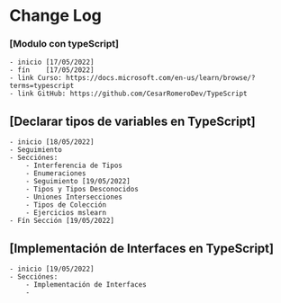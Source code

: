 # Change Log

### [Modulo con typeScript]
    - inicio [17/05/2022]
    - fín    [17/05/2022]
    - link Curso: https://docs.microsoft.com/en-us/learn/browse/?terms=typescript
    - link GitHub: https://github.com/CesarRomeroDev/TypeScript

## [Declarar tipos de variables en TypeScript]
    - inicio [18/05/2022]
    - Seguimiento
    - Secciónes:
        - Interferencia de Tipos
        - Enumeraciones
        - Seguimiento [19/05/2022]
        - Tipos y Tipos Desconocidos
        - Uniones Intersecciones
        - Tipos de Colección
        - Ejercicios mslearn
    - Fín Sección [19/05/2022] 

## [Implementación de Interfaces en TypeScript]
    - inicio [19/05/2022]
    - Secciónes:
        - Implementación de Interfaces
        -